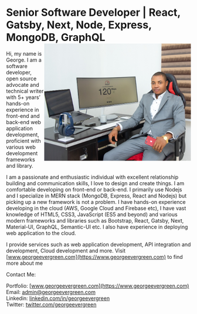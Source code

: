 <!--
**Georgeevergreen0/georgeevergreen0** is a ✨ _special_ ✨ repository because its `README.md` (this file) appears on your GitHub profile.

Here are some ideas to get you started:

- 🔭 I’m currently working on ...
- 🌱 I’m currently learning ...
- 👯 I’m looking to collaborate on ...
- 🤔 I’m looking for help with ...
- 💬 Ask me about ...
- 📫 How to reach me: ...
- 😄 Pronouns: ...
- ⚡ Fun fact: ...
- USA jobs, Uk jobs, Austria jobs. 
-->

# Senior Software Developer | React, Gatsby, Next, Node, Express, MongoDB, GraphQL <img src="https://github.com/Georgeevergreen0/georgeevergreen0/blob/master/office.jpg" align="right" width="400" />

Hi, my name is George. I am a software developer, open source advocate and technical writer with 5+ years’ hands-on experience in front-end and back-end web application development, proficient with various web development frameworks and library.

I am a passionate and enthusiastic individual with excellent relationship building and communication skills, I love to design and create things.
I am comfortable developing on front-end or back-end.
I primarily use Nodejs and I specialize in MERN stack (MongoDB, Express, React and Nodejs) but picking up a new framework is not a problem.
I have hands-on experience developing in the cloud (AWS, Google Cloud and Firebase etc), I have vast knowledge of HTML5, CSS3, JavaScript (ES5 and beyond) and various modern frameworks and libraries such as Bootstrap, React, Gatsby, Next, Material-UI, GraphQL, Semantic-UI etc. I also have experience in deploying web application to the cloud.

I provide services such as web application development, API integration and development, Cloud development and more. Visit [www.georgeevergreen.com](https://www.georgeevergreen.com) to find more about me

Contact Me:

Portfolio: [www.georgeevergreen.com](https://www.georgeevergreen.com) <br />
Email: [admin@georgeevergreen.com](mailto:admin@georgeevergreen.com) <br />
Linkedin: [linkedin.com/in/georgeevergreen](https://www.linkedin.com/in/georgeevergreen) <br />
Twitter: [twitter.com/georgeevergreen](https://twitter.com/georgeevergreen) <br />
